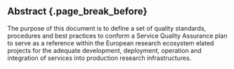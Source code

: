 ## Abstract {.page_break_before}

The purpose of this document is to define a set of quality standards,
procedures and best practices to conform a Service Quality Assurance
plan to serve as a reference within the European research ecosystem 
elated projects for the adequate development, deployment, operation
and integration of services into production research infrastructures.
